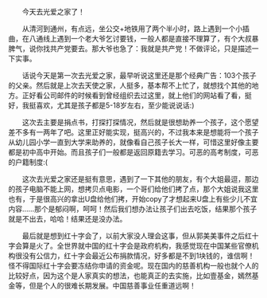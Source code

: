 <div id="sina_keyword_ad_area2" class="articalContent  ">
			<p STYLE="TexT-inDenT: 2em">今天去光爱之家了！</P>
<p STYLE="TexT-inDenT: 2em">
从清河到通州，有点远，坐公交+地铁用了两个半小时，路上遇到一个小插曲，在八通线上遇到一个老大爷乞讨要钱，一般人都是直接不理算了，有个大叔暴脾气，说你找共产党要去。那大爷也急了：我就是共产党！不做评论，只是描述一下实事。</P>
<p STYLE="TexT-inDenT: 2em">
话说今天是第一次去光爱之家，最早听说这里还是那个经典广告：103个孩子的父亲。然后就是上次去天使之家，人挺多，基本帮不上忙了，就想找个其他的地方。正好看公司邮件的时候看到曾经组织去过这里，就上他们的网站看了看，挺好，我挺喜欢，尤其是孩子都是5-18岁左右，至少能说说话:)</P>
<p STYLE="TexT-inDenT: 2em">
这次去主要是捐点书，打探打探情况，然后就是很想助养一个孩子，这个愿望差不多有一两年了吧。这里正好能实现，挺高兴的，不过我本来是想能将一个孩子从幼儿园小学一直到大学来助养的，就像看自己孩子长大一样，可惜这里好像主要都是初中高中开始。而且孩子们一般都是返回原籍去学习。可恶的高考制度，可恶的户籍制度:(</P>
<p STYLE="TexT-inDenT: 2em">
这次去光爱之家还是挺有意思，遇到了一下其他的朋友，有个大姐最逗，那边的孩子电脑不能上网，想拷贝点电影，一个哥们给他们拷了点，那个大姐说我这里也有，于是很高兴的拿出U盘给他们拷，开始copy了才想起来U盘上有些少儿不宜内容……那个是郁闷啊，呵呵！然后我们想办法让孩子们出去吃饭，结果那个孩子就是不出去，哈哈！结果还是没办法。</P>
<p STYLE="TexT-inDenT: 2em">
最后就是想到红十字会了，以前大家没人理会这事，但从郭美美事件之后红十字会算是火了。全世界就中国的红十字会是政府机构，我感觉现在中国某些官僚机构很没有公信力，红十字会最近公布捐款情况，好多都是不到1块钱的，谁信啊！怪不得国际红十字会要冻结你申请的资金呢。现在国内的慈善机构一般也就个人的比较好点，因为这个是人家真实的想法，也能真正的去实施，比如壹基金，嫣然基金等，但是个人的很难长期发展。中国慈善事业任重道远啊！</P>							
		</div>